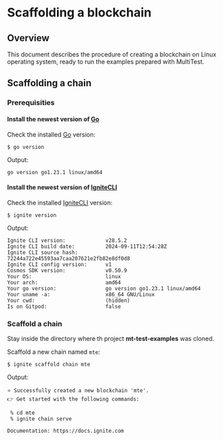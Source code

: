 # Scaffolding a  blockchain

[Go]: https://go.dev/doc/install
[IgniteCLI]: https://docs.ignite.com/welcome/install

## Overview

This document describes the procedure of creating a blockchain on Linux operating system,
ready to run the examples prepared with MultiTest.

## Scaffolding a chain

### Prerequisities

#### Install the newest version of [Go]

Check the installed [Go] version:

```shell
$ go version
```

Output:

```
go version go1.23.1 linux/amd64
```

#### Install the newest version of [IgniteCLI]

Check the installed [IgniteCLI] version:

```shell
$ ignite version
```

Output:

```text
Ignite CLI version:             v28.5.2
Ignite CLI build date:          2024-09-11T12:54:28Z
Ignite CLI source hash:         72244a722e45593aa7caa207621e2fb82e8df0d8
Ignite CLI config version:      v1
Cosmos SDK version:             v0.50.9
Your OS:                        linux
Your arch:                      amd64
Your go version:                go version go1.23.1 linux/amd64
Your uname -a:                  x86_64 GNU/Linux
Your cwd:                       (hidden)
Is on Gitpod:                   false
```

### Scaffold a chain

Stay inside the directory where th project **mt-test-examples** was cloned.

Scaffold a new chain named `mte`:

```shell
$ ignite scaffold chain mte
````

Output:

```text
⭐️ Successfully created a new blockchain 'mte'.
👉 Get started with the following commands:

 % cd mte
 % ignite chain serve

Documentation: https://docs.ignite.com
```
